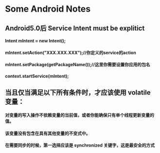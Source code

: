# Some Android Notes
## Android5.0后 Service Intent  must be explitict
#### Intent mIntent = new Intent();
#### mIntent.setAction("XXX.XXX.XXX");//你定义的service的action
#### mIntent.setPackage(getPackageName());//这里你需要设置你应用的包名
#### context.startService(mIntent);

## 当且仅当满足以下所有条件时，才应该使用 volatile 变量：

#### 对变量的写入操作不依赖变量的当前值，或者你能确保只有单个线程更新变量的值。
#### 该变量没有包含在具有其他变量的不变式中。
#### 在需要同步的时候，第一选择应该是 synchronized 关键字，这是最安全的方式
